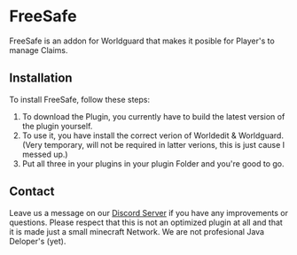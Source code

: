 # FreeSafe

FreeSafe is an addon for Worldguard that makes it posible for Player's to manage Claims.

## Installation

To install FreeSafe, follow these steps:

1. To download the Plugin, you currently have to build the latest version of the plugin yourself.
2. To use it, you have install the correct verion of Worldedit & Worldguard. (Very temporary, will not be required in latter verions, this is just cause I messed up.)
3. Put all three in your plugins in your plugin Folder and you're good to go.

## Contact

Leave us a message on our [Discord Server](https://discord.gg/6qcNXVwy8S) if you have any improvements or questions. Please respect that this is not an optimized plugin at all and that it is made just a small minecraft Network.
We are not profesional Java Deloper's (yet).